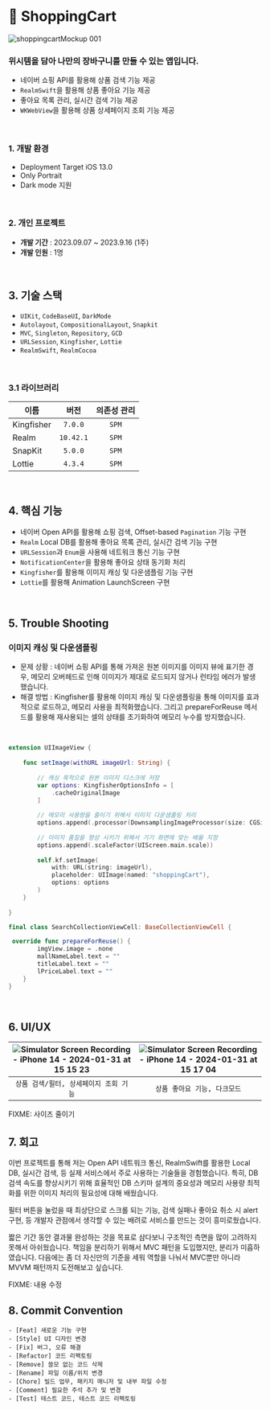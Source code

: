# 🛒 ShoppingCart
![shoppingcartMockup 001](https://github.com/hwangyeri/ShoppingCart/assets/114602459/8d469f1a-98c5-4a25-982f-8b07338ae87d)

### 위시템을 담아 나만의 장바구니를 만들 수 있는 앱입니다.
- 네이버 쇼핑 API를 활용해 상품 검색 기능 제공
- `RealmSwift`을 활용해 상품 좋아요 기능 제공
- 좋아요 목록 관리, 실시간 검색 기능 제공
- `WKWebView`을 활용해 상품 상세페이지 조회 기능 제공
<br/>

### 1. 개발 환경
- Deployment Target iOS 13.0
- Only Portrait
- Dark mode 지원
<br/>

### 2. 개인 프로젝트
- **개발 기간** : 2023.09.07 ~ 2023.9.16 (1주)
- **개발 인원** : 1명
<br/>

## 3. 기술 스택
- `UIKit`, `CodeBaseUI`, `DarkMode`
- `Autolayout`, `CompositionalLayout`, `Snapkit`
- `MVC`, `Singleton`, `Repository`, `GCD`
- `URLSession`, `Kingfisher`, `Lottie`
- `RealmSwift`, `RealmCocoa`
<br/>

### 3.1 라이브러리
 
| 이름 | 버전 | 의존성 관리 |
| ------------- | :-------: | :---: |
| Kingfisher   | `7.0.0`   | `SPM` |
| Realm        | `10.42.1` | `SPM` |
| SnapKit      | `5.0.0`   | `SPM` |
| Lottie       | `4.3.4`   | `SPM` |
<br/>

## 4. 핵심 기능
- 네이버 Open API를 활용해 쇼핑 검색, Offset-based `Pagination` 기능 구현
- `Realm` Local DB를 활용해 좋아요 목록 관리, 실시간 검색 기능 구현
- `URLSession`과 `Enum`을 사용해 네트워크 통신 기능 구현
- `NotificationCenter`을 활용해 좋아요 상태 동기화 처리
- `Kingfisher`를 활용해 이미지 캐싱 및 다운샘플링 기능 구현
- `Lottie`를 활용해 Animation LaunchScreen 구현
<br/>

## 5. Trouble Shooting
### 이미지 캐싱 및 다운샘플링
- 문제 상황 : 네이버 쇼핑 API를 통해 가져온 원본 이미지를 이미지 뷰에 표기한 경우, 메모리 오버헤드로 인해 이미지가 제대로 로드되지 않거나 런타임 에러가 발생했습니다.
- 해결 방법 : Kingfisher를 활용해 이미지 캐싱 및 다운샘플링을 통해 이미지를 효과적으로 로드하고, 메모리 사용을 최적화했습니다. 그리고 prepareForReuse 메서드를 활용해 재사용되는 셀의 상태를 초기화하여 메모리 누수를 방지했습니다.
</br>

```swift
extension UIImageView {
    
    func setImage(withURL imageUrl: String) {
        
        // 캐싱 목적으로 원본 이미지 디스크에 저장
        var options: KingfisherOptionsInfo = [
            .cacheOriginalImage
        ]
        
        // 메모리 사용량을 줄이기 위해서 이미지 다운샘플링 처리
        options.append(.processor(DownsamplingImageProcessor(size: CGSize(width: 100, height: 100))))
        
        // 이미지 품질을 향상 시키기 위해서 기기 화면에 맞는 배율 지정
        options.append(.scaleFactor(UIScreen.main.scale))
        
        self.kf.setImage(
            with: URL(string: imageUrl),
            placeholder: UIImage(named: "shoppingCart"),
            options: options
        )
    }
    
}

final class SearchCollectionViewCell: BaseCollectionViewCell {

 override func prepareForReuse() {
        imgView.image = .none
        mallNameLabel.text = ""
        titleLabel.text = ""
        lPriceLabel.text = ""
    }
}
```

<br/>

## 6. UI/UX
|![Simulator Screen Recording - iPhone 14 - 2024-01-31 at 15 15 23](https://github.com/hwangyeri/ShoppingCart/assets/114602459/473e59e5-fff4-4984-8b55-d6e182d17d74)|![Simulator Screen Recording - iPhone 14 - 2024-01-31 at 15 17 04](https://github.com/hwangyeri/ShoppingCart/assets/114602459/88a191be-5494-4dd6-b8ef-5954f571166a)|
|:-:|:-:|
|`상품 검색/필터, 상세페이지 조회 기능`|`상품 좋아요 기능, 다크모드`|

FIXME: 사이즈 줄이기
<br/>

## 7. 회고
이번 프로젝트를 통해 저는 Open API 네트워크 통신, RealmSwift를 활용한 Local DB, 실시간 검색, 등 실제 서비스에서 주로 사용하는 기술들을 경험했습니다. 특히, DB 검색 속도를 향상시키기 위해 효율적인 DB 스키마 설계의 중요성과 메모리 사용량 최적화를 위한 이미지 처리의 필요성에 대해 배웠습니다.

필터 버튼을 눌렀을 때 최상단으로 스크롤 되는 기능, 검색 실패나 좋아요 취소 시 alert 구현, 등 개발자 관점에서 생각할 수 있는 배려로 서비스를 만드는 것이 흥미로웠습니다.

짧은 기간 동안 결과물 완성하는 것을 목표로 삼다보니 구조적인 측면을 많이 고려하지 못해서 아쉬웠습니다. 책임을 분리하기 위해서 MVC 패턴을 도입했지만, 분리가 미흡하였습니다. 다음에는 좀 더 자신만의 기준을 세워 역할을 나눠서 MVC뿐만 아니라 MVVM 패턴까지 도전해보고 싶습니다.

FIXME: 내용 수정
<br/>

## 8. Commit Convention
```
- [Feat] 새로운 기능 구현
- [Style] UI 디자인 변경
- [Fix] 버그, 오류 해결
- [Refactor] 코드 리팩토링
- [Remove] 쓸모 없는 코드 삭제
- [Rename] 파일 이름/위치 변경
- [Chore] 빌드 업무, 패키지 매니저 및 내부 파일 수정
- [Comment] 필요한 주석 추가 및 변경
- [Test] 테스트 코드, 테스트 코드 리펙토링
```

